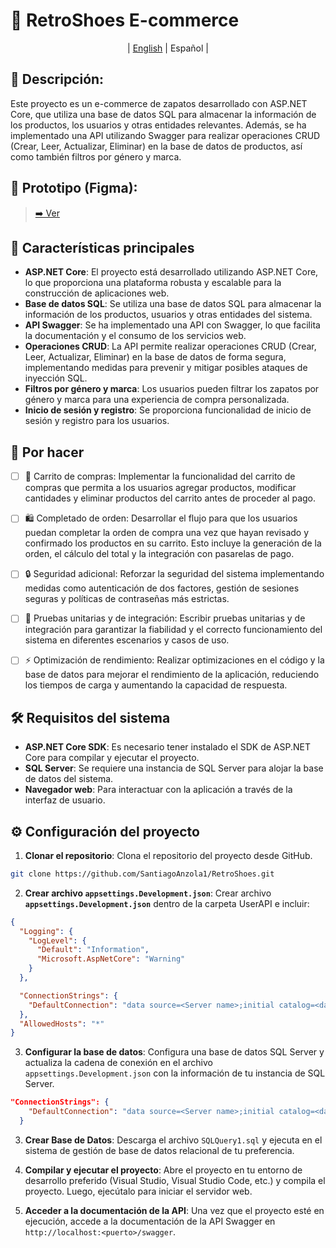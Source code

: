 # 👟 RetroShoes E-commerce 

<p align="center">
  | <a href=READMEEN.md>English</a> | 
    <span>Español</span> |
</p>
<be>

## 📃 Descripción:
Este proyecto es un e-commerce de zapatos desarrollado con ASP.NET Core, que utiliza una base de datos SQL para almacenar la información de los productos, los usuarios y otras entidades relevantes. Además, se ha implementado una API utilizando Swagger para realizar operaciones CRUD (Crear, Leer, Actualizar, Eliminar) en la base de datos de productos, así como también filtros por género y marca.

## 🎨 Prototipo (Figma):
 > [➡️ Ver](https://www.figma.com/file/GrSZEXsHGsxIMm6Aj6h9EA/Untitled-(Copy)?type=design&node-id=0%3A1&mode=design&t=4MZctDs8eVDLBooF-1)


## 🚀 Características principales

- **ASP.NET Core**: El proyecto está desarrollado utilizando ASP.NET Core, lo que proporciona una plataforma robusta y escalable para la construcción de aplicaciones web.
- **Base de datos SQL**: Se utiliza una base de datos SQL para almacenar la información de los productos, usuarios y otras entidades del sistema.
- **API Swagger**: Se ha implementado una API con Swagger, lo que facilita la documentación y el consumo de los servicios web.
- **Operaciones CRUD**: La API permite realizar operaciones CRUD (Crear, Leer, Actualizar, Eliminar) en la base de datos de forma segura, implementando medidas para prevenir y mitigar posibles ataques de inyección SQL.
- **Filtros por género y marca**: Los usuarios pueden filtrar los zapatos por género y marca para una experiencia de compra personalizada.
- **Inicio de sesión y registro**: Se proporciona funcionalidad de inicio de sesión y registro para los usuarios.

## 📝 Por hacer 
  - [ ] 🛒 Carrito de compras: Implementar la funcionalidad del carrito de compras que permita a los usuarios agregar productos, modificar cantidades y eliminar productos del carrito antes de proceder al pago.

 - [ ] 🛍️ Completado de orden: Desarrollar el flujo para que los usuarios puedan completar la orden de compra una vez que hayan revisado y confirmado los productos en su carrito. Esto incluye la generación de la orden, el cálculo del total y la integración con pasarelas de pago.

 - [ ] 🔒 Seguridad adicional: Reforzar la seguridad del sistema implementando medidas como autenticación de dos factores, gestión de sesiones seguras y políticas de contraseñas más estrictas.

 - [ ] 🧪 Pruebas unitarias y de integración: Escribir pruebas unitarias y de integración para garantizar la fiabilidad y el correcto funcionamiento del sistema en diferentes escenarios y casos de uso.

 - [ ] ⚡ Optimización de rendimiento: Realizar optimizaciones en el código y la base de datos para mejorar el rendimiento de la aplicación, reduciendo los tiempos de carga y aumentando la capacidad de respuesta.


## 🛠️ Requisitos del sistema

- **ASP.NET Core SDK**: Es necesario tener instalado el SDK de ASP.NET Core para compilar y ejecutar el proyecto.
- **SQL Server**: Se requiere una instancia de SQL Server para alojar la base de datos del sistema.
- **Navegador web**: Para interactuar con la aplicación a través de la interfaz de usuario.

## ⚙️ Configuración del proyecto

1. **Clonar el repositorio**: Clona el repositorio del proyecto desde GitHub.

```bash
git clone https://github.com/SantiagoAnzola1/RetroShoes.git
```

2. **Crear archivo `appsettings.Development.json`**: Crear archivo **`appsettings.Development.json`** dentro de la carpeta UserAPI e incluir:
```json
{
  "Logging": {
    "LogLevel": {
      "Default": "Information",
      "Microsoft.AspNetCore": "Warning"
    }
  },

  "ConnectionStrings": {
    "DefaultConnection": "data source=<Server name>;initial catalog=<database name>;User Id=<user id/ username>;Password=<password>"
  },
  "AllowedHosts": "*"
}
```
3. **Configurar la base de datos**: Configura una base de datos SQL Server y actualiza la cadena de conexión en el archivo `appsettings.Development.json` con la información de tu instancia de SQL Server.

```json
"ConnectionStrings": {
    "DefaultConnection": "data source=<Server name>;initial catalog=<database name>;User Id=<user id/ username>;Password=<password>"
  }
```
3. **Crear Base de Datos**: Descarga el archivo `SQLQuery1.sql` y ejecuta en el sistema de gestión de base de datos relacional de tu preferencia. 

4. **Compilar y ejecutar el proyecto**: Abre el proyecto en tu entorno de desarrollo preferido (Visual Studio, Visual Studio Code, etc.) y compila el proyecto. Luego, ejecútalo para iniciar el servidor web.

5. **Acceder a la documentación de la API**: Una vez que el proyecto esté en ejecución, accede a la documentación de la API Swagger en `http://localhost:<puerto>/swagger`.


